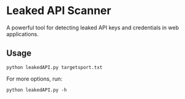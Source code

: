 # Leaked API Scanner

A powerful tool for detecting leaked API keys and credentials in web applications.

## Usage

```
python leakedAPI.py targetsport.txt
```

For more options, run:
```
python leakedAPI.py -h
```
